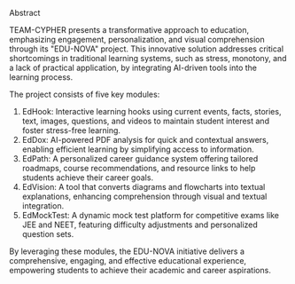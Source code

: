 Abstract

TEAM-CYPHER  presents a transformative approach to education, emphasizing engagement, personalization, and visual comprehension through its "EDU-NOVA" project. This innovative solution addresses critical shortcomings in traditional learning systems, such as stress, monotony, and a lack of practical application, by integrating AI-driven tools into the learning process.

The project consists of five key modules:

1. EdHook: Interactive learning hooks using current events, facts, stories, text, images, questions, and videos to maintain student interest and foster stress-free learning.
2. EdDox: AI-powered PDF analysis for quick and contextual answers, enabling efficient learning by simplifying access to information.
3. EdPath: A personalized career guidance system offering tailored roadmaps, course recommendations, and resource links to help students achieve their career goals.
4. EdVision: A tool that converts diagrams and flowcharts into textual explanations, enhancing comprehension through visual and textual integration.
5. EdMockTest: A dynamic mock test platform for competitive exams like JEE and NEET, featuring difficulty adjustments and personalized question sets.

By leveraging these modules, the EDU-NOVA initiative delivers a comprehensive, engaging, and effective educational experience, empowering students to achieve their academic and career aspirations.
